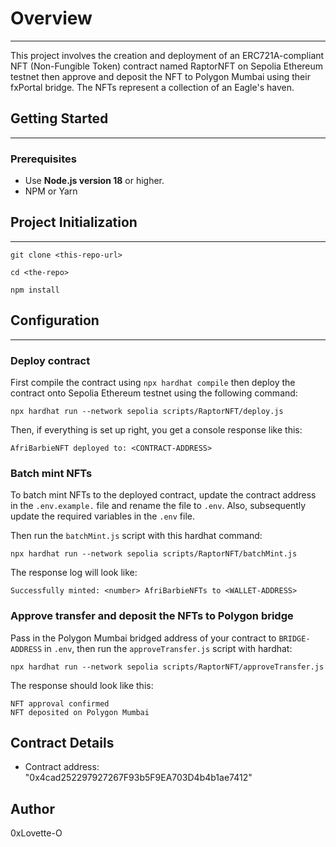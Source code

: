 # Overview

---
This project involves the creation and deployment of an ERC721A-compliant NFT (Non-Fungible Token)
contract named RaptorNFT on Sepolia Ethereum testnet then approve and deposit the NFT to Polygon
Mumbai using their fxPortal bridge. The NFTs represent a collection of an Eagle's haven.

## Getting Started

---
### Prerequisites

- Use **Node.js version 18** or higher.
- NPM or Yarn


## Project Initialization

---
```shell
git clone <this-repo-url>
```
```shell
cd <the-repo>
```
```shell
npm install
```

## Configuration

---
### Deploy contract
First compile the contract using `npx hardhat compile` then deploy the contract onto
Sepolia Ethereum testnet using the following command:
```shell
npx hardhat run --network sepolia scripts/RaptorNFT/deploy.js
```

Then, if everything is set up right, you get a console response like this:
```
AfriBarbieNFT deployed to: <CONTRACT-ADDRESS>
```
### Batch mint NFTs
To batch mint NFTs to the deployed contract, update the contract address in the
`.env.example.` file and rename the file to `.env`. Also, subsequently update
the required variables in the `.env` file.  

Then run the `batchMint.js` script with this hardhat command:
```shell
npx hardhat run --network sepolia scripts/RaptorNFT/batchMint.js
```
The response log will look like:
```
Successfully minted: <number> AfriBarbieNFTs to <WALLET-ADDRESS>
```
### Approve transfer and deposit the NFTs to Polygon bridge
Pass in the Polygon Mumbai bridged address of your contract to `BRIDGE-ADDRESS` in
`.env`, then run the `approveTransfer.js` script with hardhat:
```shell
npx hardhat run --network sepolia scripts/RaptorNFT/approveTransfer.js
```
The response should look like this:
```
NFT approval confirmed
NFT deposited on Polygon Mumbai
```

## Contract Details

- Contract address: "0x4cad252297927267F93b5F9EA703D4b4b1ae7412"


## Author

0xLovette-O